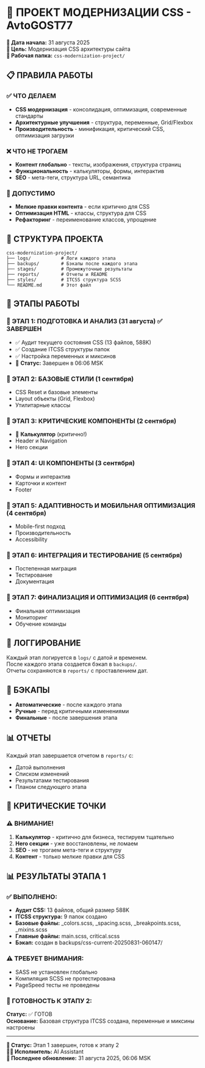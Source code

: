 # 🎯 ПРОЕКТ МОДЕРНИЗАЦИИ CSS - AvtoGOST77

**📅 Дата начала:** 31 августа 2025  
**🎯 Цель:** Модернизация CSS архитектуры сайта  
**📁 Рабочая папка:** `css-modernization-project/`

## 📋 ПРАВИЛА РАБОТЫ

### ✅ ЧТО ДЕЛАЕМ
- **CSS модернизация** - консолидация, оптимизация, современные стандарты
- **Архитектурные улучшения** - структура, переменные, Grid/Flexbox
- **Производительность** - минификация, критический CSS, оптимизация загрузки

### ❌ ЧТО НЕ ТРОГАЕМ
- **Контент глобально** - тексты, изображения, структура страниц
- **Функциональность** - калькуляторы, формы, интерактив
- **SEO** - мета-теги, структура URL, семантика

### 🔧 ДОПУСТИМО
- **Мелкие правки контента** - если критично для CSS
- **Оптимизация HTML** - классы, структура для CSS
- **Рефакторинг** - переименование классов, упрощение

## 📁 СТРУКТУРА ПРОЕКТА

```
css-modernization-project/
├── logs/           # Логи каждого этапа
├── backups/        # Бэкапы после каждого этапа  
├── stages/         # Промежуточные результаты
├── reports/        # Отчеты и README
├── styles/         # ITCSS структура SCSS
└── README.md       # Этот файл
```

## 🚀 ЭТАПЫ РАБОТЫ

### 📅 ЭТАП 1: ПОДГОТОВКА И АНАЛИЗ (31 августа) ✅ ЗАВЕРШЕН
- ✅ Аудит текущего состояния CSS (13 файлов, 588K)
- ✅ Создание ITCSS структуры папок
- ✅ Настройка переменных и миксинов
- 🎯 **Статус:** Завершен в 06:06 MSK

### 📅 ЭТАП 2: БАЗОВЫЕ СТИЛИ (1 сентября)
- CSS Reset и базовые элементы
- Layout объекты (Grid, Flexbox)
- Утилитарные классы

### 📅 ЭТАП 3: КРИТИЧЕСКИЕ КОМПОНЕНТЫ (2 сентября)
- 🚨 **Калькулятор** (критично!)
- Header и Navigation
- Hero секции

### 📅 ЭТАП 4: UI КОМПОНЕНТЫ (3 сентября)
- Формы и интерактив
- Карточки и контент
- Footer

### 📅 ЭТАП 5: АДАПТИВНОСТЬ И МОБИЛЬНАЯ ОПТИМИЗАЦИЯ (4 сентября)
- Mobile-first подход
- Производительность
- Accessibility

### 📅 ЭТАП 6: ИНТЕГРАЦИЯ И ТЕСТИРОВАНИЕ (5 сентября)
- Постепенная миграция
- Тестирование
- Документация

### 📅 ЭТАП 7: ФИНАЛИЗАЦИЯ И ОПТИМИЗАЦИЯ (6 сентября)
- Финальная оптимизация
- Мониторинг
- Обучение команды

## 📝 ЛОГГИРОВАНИЕ

Каждый этап логируется в `logs/` с датой и временем.  
После каждого этапа создается бэкап в `backups/`.  
Отчеты сохраняются в `reports/` с проставлением дат.

## 🔄 БЭКАПЫ

- **Автоматические** - после каждого этапа
- **Ручные** - перед критичными изменениями
- **Финальные** - после завершения этапа

## 📊 ОТЧЕТЫ

Каждый этап завершается отчетом в `reports/` с:
- Датой выполнения
- Списком изменений
- Результатами тестирования
- Планом следующего этапа

## 🎯 КРИТИЧЕСКИЕ ТОЧКИ

### ⚠️ ВНИМАНИЕ!
1. **Калькулятор** - критично для бизнеса, тестируем тщательно
2. **Hero секции** - уже восстановлены, не ломаем
3. **SEO** - не трогаем мета-теги и структуру
4. **Контент** - только мелкие правки для CSS

## 📊 РЕЗУЛЬТАТЫ ЭТАПА 1

### ✅ ВЫПОЛНЕНО:
- **Аудит CSS:** 13 файлов, общий размер 588K
- **ITCSS структура:** 9 папок создано
- **Базовые файлы:** _colors.scss, _spacing.scss, _breakpoints.scss, _mixins.scss
- **Главные файлы:** main.scss, critical.scss
- **Бэкап:** создан в backups/css-current-20250831-060147/

### ⚠️ ТРЕБУЕТ ВНИМАНИЯ:
- SASS не установлен глобально
- Компиляция SCSS не протестирована
- PageSpeed тесты не проведены

### 🎯 ГОТОВНОСТЬ К ЭТАПУ 2:
**Статус:** ✅ ГОТОВ  
**Основание:** Базовая структура ITCSS создана, переменные и миксины настроены

---

**🎯 Статус:** Этап 1 завершен, готов к этапу 2  
**👨‍💻 Исполнитель:** AI Assistant  
**📅 Последнее обновление:** 31 августа 2025, 06:06 MSK